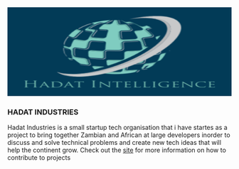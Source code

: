<!--<style>
    h3 {
        color: blue;
        margin-left:25%;
    }
    para {
        margin-left:30px;
        color:darkgreen;
        height:300px;
    }
    bre {
        width:100%;
    }
    a {
        color:red;
        font-size:20px;
    }
</style>-->

<img src="logo.png" width="100%" height="200px"/>

<h3>HADAT INDUSTRIES</h3>

<para>
    Hadat Industries is a small startup tech organisation that i have startes as a project to bring together Zambian and African at large developers inorder to discuss and solve technical problems and create new tech ideas that will help the continent grow.
    Check out the   <a href="https://hadat-industries.github.io">site</a> for more information on how to contribute to projects
</para>
